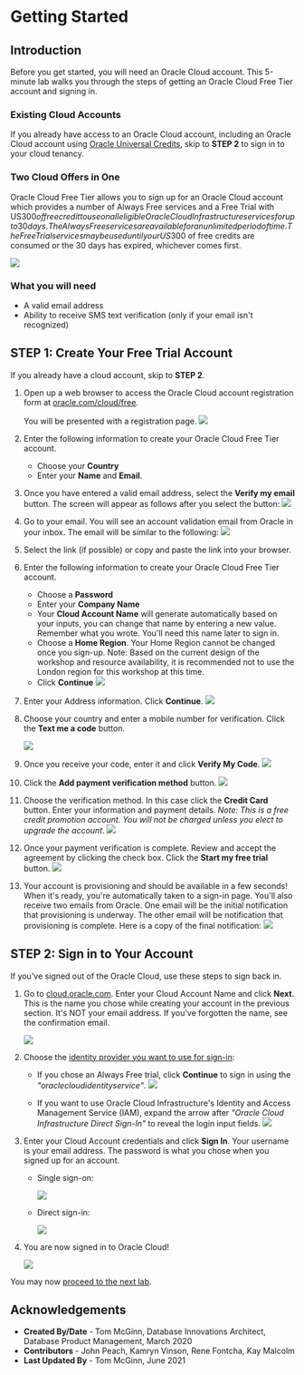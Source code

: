# Getting Started

## Introduction

Before you get started, you will need an Oracle Cloud account. This 5-minute lab walks you through the steps of getting an Oracle Cloud Free Tier account and signing in.

### Existing Cloud Accounts

If you already have access to an Oracle Cloud account, including an Oracle Cloud account using [Oracle Universal Credits](https://docs.oracle.com/en/cloud/get-started/subscriptions-cloud/csgsg/universal-credits.html), skip to **STEP 2** to sign in to your cloud tenancy.

### Two Cloud Offers in One

Oracle Cloud Free Tier allows you to sign up for an Oracle Cloud account which provides a number of Always Free services and a Free Trial with US$300 of free credit to use on all eligible Oracle Cloud Infrastructure services for up to 30 days. The Always Free services are available for an unlimited period of time. The Free Trial services may be used until your US$300 of free credits are consumed or the 30 days has expired, whichever comes first.

![](images/freetrial.png " ")

### What you will need

* A valid email address
* Ability to receive SMS text verification (only if your email isn't recognized)

## **STEP 1**: Create Your Free Trial Account

If you already have a cloud account, skip to **STEP 2**.

1. Open up a web browser to access the Oracle Cloud account registration form at [oracle.com/cloud/free](https://signup.cloud.oracle.com).

   You will be presented with a registration page.
       ![](images/cloud-infrastructure.png " ")
2.  Enter the following information to create your Oracle Cloud Free Tier account.
    * Choose your **Country**
    * Enter your **Name** and **Email**.

3. Once you have entered a valid email address, select the **Verify my email** button.
    The screen will appear as follows after you select the button:
       ![](images/verify-email.png " ")

4. Go to your email. You will see an account validation email from Oracle in your inbox. The email will be similar to the following:
       ![](images/verification-mail.png " ")

5. Select the link (if possible) or copy and paste the link into your browser.

6. Enter the following information to create your Oracle Cloud Free Tier account.
   * Choose a **Password**
   * Enter your **Company Name**
   * Your **Cloud Account Name** will generate automatically based on your inputs, you can change that name by entering a new value. Remember what you wrote. You'll need this name later to sign in.
   * Choose a **Home Region**.  Your Home Region cannot be changed once you sign-up. Note: Based on the current design of the workshop and resource availability, it is recommended not to use the London region for this workshop at this time.
   * Click **Continue**
   ![](images/account-info.png " ")


7.  Enter your Address information.  Click **Continue**.
          ![](images/free-tier-address.png " ")

8.  Choose your country and enter a mobile number for verification.   Click the **Text me a code** button.

       ![](images/free-tier-address-2.png " ")

9. Once you receive your code, enter it and click **Verify My Code**.
       ![](images/free-tier-address-4.png " ")

10. Click the **Add payment verification method** button.
       ![](images/free-tier-payment-1.png " ")  

11.  Choose the verification method.  In this case click the **Credit Card** button. Enter your information and payment details.  *Note: This is a free credit promotion account. You will not be charged unless you elect to upgrade the account*.
       ![](images/free-tier-payment-2.png " ")

12. Once your payment verification is complete.  Review and accept the agreement by clicking the check box.  Click the **Start my free trial** button.
       ![](images/free-tier-agreement.png " ")

13. Your account is provisioning and should be available in a few seconds! When it's ready, you're automatically taken to a sign-in page. You'll also receive two emails from Oracle. One email will be the initial notification that provisioning is underway. The other email will be notification that provisioning is complete. Here is a copy of the final notification:
       ![](images/account-provisioned.png " ")

## **STEP 2**: Sign in to Your Account

If you've signed out of the Oracle Cloud, use these steps to sign back in.

1. Go to [cloud.oracle.com](https://cloud.oracle.com). Enter your Cloud Account Name and click **Next**. This is the name you chose while creating your account in the previous section. It's NOT your email address. If you've forgotten the name, see the confirmation email.

    ![](images/cloud-oracle.png " ")

2. Choose the [identity provider you want to use for sign-in](https://docs.oracle.com/en-us/iaas/Content/GSG/Concepts/signinoptions.htm):   
   - If you chose an Always Free trial, click **Continue** to sign in using the *"oraclecloudidentityservice"*.
       ![](images/cloud-login-tenant-single-sigon.png " ")

   - If you want to use Oracle Cloud Infrastructure's Identity and Access Management Service (IAM), expand the arrow after *"Oracle Cloud Infrastructure Direct Sign-In"* to reveal the login input fields.
      ![](images/cloud-login-tenant.png " ")

3. Enter your Cloud Account credentials and click **Sign In**. Your username is your email address. The password is what you chose when you signed up for an account.
   - Single sign-on:

     ![](images/oci-signin-single-signon.png " ")

   - Direct sign-in:

     ![](images/oci-signin.png " ")

4. You are now signed in to Oracle Cloud!

    ![](images/oci-console-home-page.png " ")

You may now [proceed to the next lab](#next).


## **Acknowledgements**

- **Created By/Date** - Tom McGinn, Database Innovations Architect, Database Product Management, March 2020
- **Contributors** - John Peach, Kamryn Vinson, Rene Fontcha, Kay Malcolm
- **Last Updated By** - Tom McGinn, June 2021
